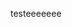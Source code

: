 testeeeeeee                                                                                                                                                                                                                                                                                                                                                                                                                                                                                                                     
